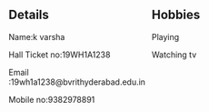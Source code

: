 <html>
<div class="split left">
<div style = "float:left;width:50%">
  <div class="centered">
    <h2>Details</h2>
    <p>Name:k varsha</p>
    <p>Hall Ticket no:19WH1A1238</p>
    <p>Email :19wh1a1238@bvrithyderabad.edu.in</p>
    <p>Mobile no:9382978891</p> 
  </div>
</div>

<div class="split right">
<div style = "float:left;width:50%">
  <div class="centered">
    <h2>Hobbies</h2>
    <p>Playing</p>
    <p>Watching tv</p>
  </div>
</div>
</html>


